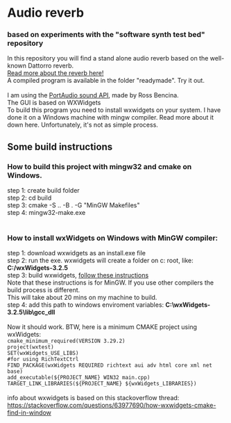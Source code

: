 # Audio reverb 
### based on experiments with the "software synth test bed" repository
In this repository you will find a stand alone audio reverb based on the well-known Dattorro reverb.<br>
[Read more about the reverb here!](https://ccrma.stanford.edu/~dattorro/EffectDesignPart1.pdf)<br>
A compiled program is available in the folder "readymade". Try it out.<br> 
<br>
I am using the [PortAudio sound API](https://www.portaudio.com/), made by Ross Bencina.<br>
The GUI is based on WXWidgets<br>
To build this program you need to install wxwidgets on your system. I have done it on a Windows machine with mingw compiler. Read more about it down here. Unfortunately, it's not as simple process.<br>

## Some build instructions
### How to build this project with mingw32 and cmake on Windows.<br>

step 1: create build folder<br>
step 2: cd build<br>
step 3: cmake -S .. -B . -G "MinGW Makefiles"<br>
step 4: mingw32-make.exe<br>
<br>

### How to install wxWidgets on Windows with MinGW compiler:<br>
step 1: download wxwidgets as an install.exe file<br>
step 2: run the exe. wxwidgets will create a folder on c: root, like: **C:/wxWidgets-3.2.5**<br>
step 3: build wxwidgets, [follow these instructions](https://wiki.wxwidgets.org/Compiling_wxWidgets_with_MinGW)<br>
Note that these instructions is for MinGW. If you use other compilers the build process is different.<br>
This will take about 20 mins on my machine to build.<br>
step 4: add this path to windows enviroment variables: **C:\wxWidgets-3.2.5\lib\gcc_dll** <br>
<br>
Now it should work. BTW, here is a minimum CMAKE project using wxWidgets:
<br>
`cmake_minimum_required(VERSION 3.29.2)`<br>
`project(wxtest)`<br>
`SET(wxWidgets_USE_LIBS)`<br>
`#for using RichTextCtrl`<br>
`FIND_PACKAGE(wxWidgets REQUIRED richtext aui adv html core xml net base)` <br>
`add_executable(${PROJECT_NAME} WIN32 main.cpp)`<br>
`TARGET_LINK_LIBRARIES(${PROJECT_NAME} ${wxWidgets_LIBRARIES})`<br>
<br>
info about wxwidgets is based on this stackoverflow thread:
https://stackoverflow.com/questions/63977690/how-wxwidgets-cmake-find-in-window
